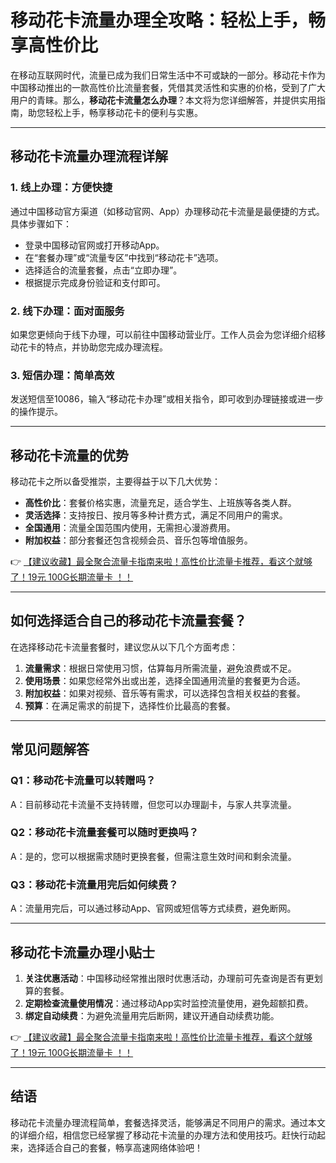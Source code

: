 # 移动花卡流量办理全攻略：轻松上手，畅享高性价比

在移动互联网时代，流量已成为我们日常生活中不可或缺的一部分。移动花卡作为中国移动推出的一款高性价比流量套餐，凭借其灵活性和实惠的价格，受到了广大用户的青睐。那么，**移动花卡流量怎么办理**？本文将为您详细解答，并提供实用指南，助您轻松上手，畅享移动花卡的便利与实惠。

---

## 移动花卡流量办理流程详解

### 1. **线上办理：方便快捷**
通过中国移动官方渠道（如移动官网、App）办理移动花卡流量是最便捷的方式。具体步骤如下：
- 登录中国移动官网或打开移动App。
- 在“套餐办理”或“流量专区”中找到“移动花卡”选项。
- 选择适合的流量套餐，点击“立即办理”。
- 根据提示完成身份验证和支付即可。

### 2. **线下办理：面对面服务**
如果您更倾向于线下办理，可以前往中国移动营业厅。工作人员会为您详细介绍移动花卡的特点，并协助您完成办理流程。

### 3. **短信办理：简单高效**
发送短信至10086，输入“移动花卡办理”或相关指令，即可收到办理链接或进一步的操作提示。

---

## 移动花卡流量的优势

移动花卡之所以备受推崇，主要得益于以下几大优势：
- **高性价比**：套餐价格实惠，流量充足，适合学生、上班族等各类人群。
- **灵活选择**：支持按日、按月等多种计费方式，满足不同用户的需求。
- **全国通用**：流量全国范围内使用，无需担心漫游费用。
- **附加权益**：部分套餐还包含视频会员、音乐包等增值服务。

👉 [【建议收藏】最全聚合流量卡指南来啦！高性价比流量卡推荐，看这个就够了！19元 100G长期流量卡 ！！](https://bit.ly/Liuliangka)

---

## 如何选择适合自己的移动花卡流量套餐？

在选择移动花卡流量套餐时，建议您从以下几个方面考虑：
1. **流量需求**：根据日常使用习惯，估算每月所需流量，避免浪费或不足。
2. **使用场景**：如果您经常外出或出差，选择全国通用流量的套餐更为合适。
3. **附加权益**：如果对视频、音乐等有需求，可以选择包含相关权益的套餐。
4. **预算**：在满足需求的前提下，选择性价比最高的套餐。

---

## 常见问题解答

### Q1：移动花卡流量可以转赠吗？
A：目前移动花卡流量不支持转赠，但您可以办理副卡，与家人共享流量。

### Q2：移动花卡流量套餐可以随时更换吗？
A：是的，您可以根据需求随时更换套餐，但需注意生效时间和剩余流量。

### Q3：移动花卡流量用完后如何续费？
A：流量用完后，可以通过移动App、官网或短信等方式续费，避免断网。

---

## 移动花卡流量办理小贴士

1. **关注优惠活动**：中国移动经常推出限时优惠活动，办理前可先查询是否有更划算的套餐。
2. **定期检查流量使用情况**：通过移动App实时监控流量使用，避免超额扣费。
3. **绑定自动续费**：为避免流量用完后断网，建议开通自动续费功能。

👉 [【建议收藏】最全聚合流量卡指南来啦！高性价比流量卡推荐，看这个就够了！19元 100G长期流量卡 ！！](https://bit.ly/Liuliangka)

---

## 结语

移动花卡流量办理流程简单，套餐选择灵活，能够满足不同用户的需求。通过本文的详细介绍，相信您已经掌握了移动花卡流量的办理方法和使用技巧。赶快行动起来，选择适合自己的套餐，畅享高速网络体验吧！